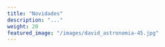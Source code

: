```yaml
---
title: "Novidades"
description: "..."
weight: 20
featured_image: "/images/david_astronomia-45.jpg"
---
```

